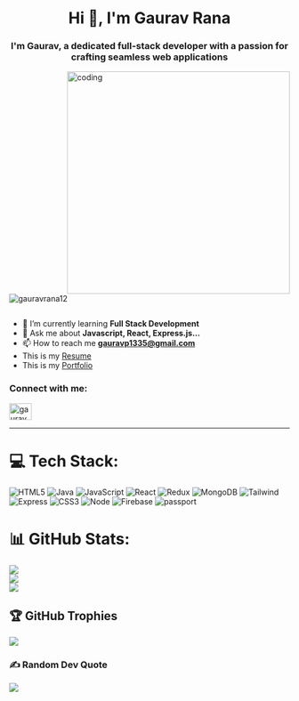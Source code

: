 <h1 align="center">Hi 👋, I'm Gaurav Rana</h1>
<h3 align="center"> I'm Gaurav, a dedicated full-stack developer with a passion for crafting seamless web applications
</h3>

<img align="right" alt="coding" src="https://media.tenor.com/qJ5evVs-_uUAAAAC/coding.gif" width="400" />
<p align="left"> <img src="https://komarev.com/ghpvc/?username=gauravrana12&label=Profile%20views&color=0e75b6&style=flat" alt="gauravrana12" /> </p>

<p align="left"> <a href="https://twitter.com/" target="blank"><img src="https://img.shields.io/twitter/follow/?logo=twitter&style=for-the-badge" alt="" /></a> </p>

- 🌱 I’m currently learning **Full Stack Development**
- 💬 Ask me about **Javascript, React, Express.js...**
- 📫 How to reach me **gauravp1335@gmail.com**
- This is my <a href="https://drive.google.com/file/d/1zaQF2zE02qSiIh9yTAooCVr-7ed10fqG/view?usp=sharing" attributes-list download target='_blank' >Resume</a>
- This is my <a href="https://gauravrana12.github.io/" target='_blank' >Portfolio</a>

<h3 align="left">Connect with me:</h3>
<p align="left">
<a href="https://linkedin.com/in/gaurav-rana-a9aa52267" target="blank"><img align="center" src="https://raw.githubusercontent.com/rahuldkjain/github-profile-readme-generator/master/src/images/icons/Social/linked-in-alt.svg" alt="gaurav rana" height="30" width="40" /></a>
</p><hr/>




# 💻 Tech Stack:
![HTML5](https://img.shields.io/badge/html5-%23E34F26.svg?style=for-the-badge&logo=html5&logoColor=white) ![Java](https://img.shields.io/badge/java-%23ED8B00.svg?style=for-the-badge&logo=java&logoColor=white) ![JavaScript](https://img.shields.io/badge/javascript-%23323330.svg?style=for-the-badge&logo=javascript&logoColor=%23F7DF1E) ![React](https://img.shields.io/badge/react-%2320232a.svg?style=for-the-badge&logo=react&logoColor=%2361DAFB) ![Redux](https://img.shields.io/badge/redux-%23593d88.svg?style=for-the-badge&logo=redux&logoColor=white) ![MongoDB](https://img.shields.io/badge/MongoDB-%234ea94b.svg?style=for-the-badge&logo=mongodb&logoColor=white) ![Tailwind](https://img.shields.io/badge/Tailwind%20CSS-06B6D4.svg?style=for-the-badge&logo=Tailwind-CSS&logoColor=white)![Express](https://img.shields.io/badge/Express-000000.svg?style=for-the-badge&logo=Express&logoColor=white)
![CSS3](https://img.shields.io/badge/css3-%231572B6.svg?style=for-the-badge&logo=css3&logoColor=white) ![Node](https://img.shields.io/badge/Node.js-339933.svg?style=for-the-badge&logo=nodedotjs&logoColor=white)  ![Firebase](https://img.shields.io/badge/firebase-%23039BE5.svg?style=for-the-badge&logo=firebase) ![passport](https://img.shields.io/badge/Passport-34E27A.svg?style=for-the-badge&logo=Passport&logoColor=white)
# 📊 GitHub Stats:
![](https://github-readme-stats.vercel.app/api?username=GauravRana12&theme=dark&hide_border=false&include_all_commits=true&count_private=false)<br/>
![](https://github-readme-streak-stats.herokuapp.com/?user=GauravRana12&theme=dark&hide_border=false)<br/>
![](https://github-readme-stats.vercel.app/api/top-langs/?username=GauravRana12&theme=dark&hide_border=false&include_all_commits=true&count_private=false&layout=compact)

## 🏆 GitHub Trophies
![](https://github-profile-trophy.vercel.app/?username=GauravRana12&theme=radical&no-frame=false&no-bg=true&margin-w=4)

### ✍️ Random Dev Quote
![](https://quotes-github-readme.vercel.app/api?type=horizontal&theme=radical)
